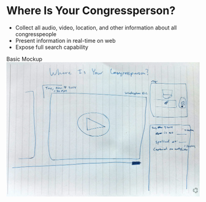 Where Is Your Congressperson?
=============================


* Collect all audio, video, location, and other information about all congresspeople
* Present information in real-time on web
* Expose full search capability


Basic Mockup
![Basic Mockup](/docs/mockup.jpg?raw=true)
